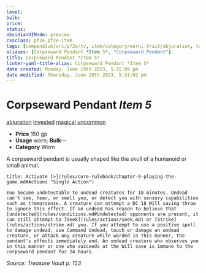 ```yaml
---
level:
bulk:
price:
status:
obsidianUIMode: preview
cssclass: pf2e,pf2e-item
tags: [compendium/src/pf2e/tv, item/category/worn, trait/abjuration, trait/invested, trait/magical, trait/uncommon]
aliases: [Corpseward Pendant *Item 5*, "Corpseward Pendant"]
title: Corpseward Pendant *Item 5*
linter-yaml-title-alias: Corpseward Pendant *Item 5*
date created: Monday, June 19th 2023, 5:15:09 pm
date modified: Thursday, June 29th 2023, 5:31:02 pm
---
```


# Corpseward Pendant *Item 5*

[abjuration](rules/traits/abjuration.md) [invested](rules/traits/invested.md) [magical](rules/traits/magical.md) [uncommon](rules/traits/uncommon.md)  

- **Price** 150 gp
- **Usage** worn; **Bulk**—
- **Category** Worn

A corpseward pendant is usually shaped like the skull of a humanoid or small animal.

```ad-embed-ability
title: Activate [>](rules/core-rulebook/chapter-9-playing-the-game.md#Actions "Single Action")

You become undetectable to undead creatures for 10 minutes. Undead can't see, hear, or smell you, or detect you with sensory capabilities such as tremorsense. A creature can attempt a DC 18 Will saving throw to ignore this effect. If an undead has reason to believe that [undetected](rules/conditions.md#Undetected) opponents are present, it can still attempt to [Seek](rules/actions/seek.md) or [Strike](rules/actions/strike.md) you. If you attempt to use a positive spell to damage undead, use Command Undead, touch or damage an undead creature, or attack any creature while warded in this manner, the pendant's effects immediately end. An undead creature who observes you in this manner or one who succeeds at the Will save is immune to the corpseward pendant for 24 hours.
```

*Source: Treasure Vault p. 153*
